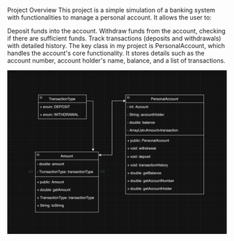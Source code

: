 Project Overview
This project is a simple simulation of a banking system with functionalities to manage a personal account. It allows the user to:

Deposit funds into the account.
Withdraw funds from the account, checking if there are sufficient funds.
Track transactions (deposits and withdrawals) with detailed history.
The key class in my project is PersonalAccount, which handles the account's core functionality. It stores details such as the account number, account holder's name, balance, and a list of transactions.

![UML diogram](https://github.com/malika-mk/Personal-Account-Management/blob/main/Снимок%20экрана%202024-09-28%20в%2015.08.21.png)
